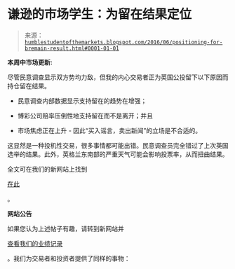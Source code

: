 <!--yml

分类：未分类

日期：2024-05-18 03:05:05

-->

# 谦逊的市场学生：为留在结果定位

> 来源：[`humblestudentofthemarkets.blogspot.com/2016/06/positioning-for-bremain-result.html#0001-01-01`](https://humblestudentofthemarkets.blogspot.com/2016/06/positioning-for-bremain-result.html#0001-01-01)

**本周中市场更新:**

尽管民意调查显示双方势均力敌，但我的内心交易者正为英国公投留下以下原因而持仓留在结果。

+   民意调查内部数据显示支持留在的趋势在增强；

+   博彩公司赔率压倒性地支持留在而不是离开；并且

+   市场焦虑正在上升 - 因此“买入谣言，卖出新闻”的立场是不合适的。

这显然是一种投机性交易，很多事情都可能出错。民意调查员完全错过了上次英国选举的结果。此外，英格兰东南部的严重天气可能会影响投票率，从而扭曲结果。

全文可在我们的新网站上找到

[在此](https://humblestudentofthemarkets.com/2016/06/22/positioning-for-a-bremain-result/)

。

**网站公告**

如果您认为上述帖子有趣，请转到新网站并

[查看我们的业绩记录](https://humblestudentofthemarkets.com/shop/)

。我们为交易者和投资者提供了同样的事物：
